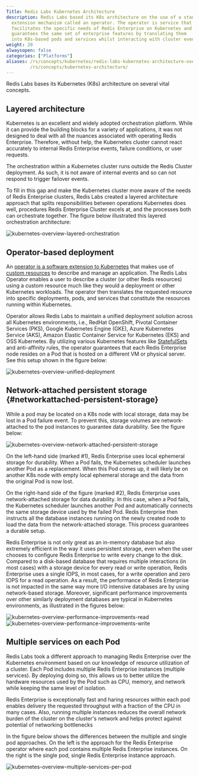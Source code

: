 ```yaml
---
Title: Redis Labs Kubernetes Architecture
description: Redis Labs based its K8s architecture on the use of a standard
  extension mechanism called an operator. The operator is service that
  facilitates the specific needs of Redis Enterprise on Kubernetes and
  guarantees the same set of enterprise features by translating them
  into K8s-based pods and services whilst interacting with cluster events.
weight: 20
alwaysopen: false
categories: ["Platforms"]
aliases: /rs/concepts/kubernetes/redis-labs-kubernetes-architecture-overview
         /rs/concepts/kubernetes-architecture/
---
```

Redis Labs bases its Kubernetes (K8s) architecture on several vital concepts.

## Layered architecture

Kubernetes is an excellent and widely adopted orchestration platform. While it can provide the building blocks for a variety of applications, it was not designed to deal with all the nuances associated with operating Redis Enterprise. Therefore, without help, the Kubernetes cluster cannot react accurately to internal Redis Enterprise events, failure conditions, or user requests.

The orchestration within a Kubernetes cluster runs outside the Redis Cluster deployment. As such, it is not aware of internal events and so can not respond to trigger failover events.

To fill in this gap and make the Kubernetes cluster more aware of the needs of Redis Enterprise clusters, Redis Labs created a layered architecture approach that splits responsibilities between operations Kubernetes does well, procedures Redis Enterprise Cluster excels at, and the processes both can orchestrate together. The figure below illustrated this layered orchestration architecture:

![kubernetes-overview-layered-orchestration]( /images/rs/kubernetes-overview-layered-orchestration.png )

## Operator-based deployment

An [operator is a software extension to Kubernetes](https://kubernetes.io/docs/concepts/extend-kubernetes/operator/) that makes use of
[custom resources](https://kubernetes.io/docs/concepts/extend-kubernetes/api-extension/custom-resources/) to describe and manage an application. The Redis Labs Operator enables a user to describe a cluster (or other Redis resources) using a custom resource much like they would a deployment or other Kubernetes workloads. The operator then translates the requested resource into specific deployments, pods, and services that constitute the resources running within Kubernetes.

Operator allows Redis Labs to maintain a unified deployment solution across all Kubernetes environments, i.e., RedHat OpenShift, Pivotal Container Services (PKS), Google Kubernetes Engine (GKE), Azure Kubernetes Service (AKS), Amazon Elastic Container Service for Kubernetes (EKS) and OSS Kubernetes. By utilizing various Kubernetes features like [StatefulSets](https://kubernetes.io/docs/concepts/workloads/controllers/statefulset/) and anti-affinity rules, the operator guarantees that each Redis Enterprise node resides on a Pod that is hosted on a different VM or physical server. See this setup shown in the figure below:

![kubernetes-overview-unified-deployment]( /images/rs/kubernetes-overview-unified-deployment.png )

## Network-attached persistent storage {#networkattached-persistent-storage}

While a pod may be located on a K8s node with local storage, data may be lost in a Pod failure event. To prevent this, storage volumes are network-attached to the pod instances to guarantee data durability.  See the figure below:

![kubernetes-overview-network-attached-persistent-storage]( /images/rs/kubernetes-overview-network-attached-persistent-storage.png )

On the left-hand side (marked #1), Redis Enterprise uses local ephemeral storage for durability. When a Pod fails, the Kubernetes scheduler launches another Pod as a replacement. When this Pod comes up, it will likely be on another K8s node with empty local ephemeral storage and the data from the original Pod is now lost.

On the right-hand side of the figure (marked #2), Redis Enterprise uses network-attached storage for data durability. In this case, when a Pod fails, the Kubernetes scheduler launches another Pod and automatically connects the same storage device used by the failed Pod. Redis Enterprise then instructs all the database instances running on the newly created node to load the data from the network-attached storage. This process guarantees a durable setup.

Redis Enterprise is not only great as an in-memory database but also extremely efficient in the way it uses persistent storage, even when the user chooses to configure Redis Enterprise to write every change to the disk. Compared to a disk-based database that requires multiple interactions (in most cases) with a storage device for every read or write operation, Redis Enterprise uses a single IOPS, in most cases, for a write operation and zero IOPS for a read operation. As a result, the performance of Redis Enterprise is not impacted in the same way more I/O intensive databases are by using network-based storage. Moreover, significant performance improvements over other similarly deployment databases are typical in Kubernetes environments, as illustrated in the figures below:

![kubernetes-overview-performance-improvements-read]( /images/rs/kubernetes-overview-performance-improvements-read.png )![kubernetes-overview-performance-improvements-write]( /images/rs/kubernetes-overview-performance-improvements-write.png )

## Multiple services on each Pod

Redis Labs took a different approach to managing Redis Enterprise over the
Kubernetes environment based on our knowledge of resource utilization of
a cluster. Each Pod includes multiple Redis Enterprise instances
(multiple services). By deploying doing so, this allows us to better utilize
the hardware resources used by the Pod such as CPU, memory, and network while
keeping the same level of isolation.

Redis Enterprise is exceptionally fast and haring resources within each pod enables
delivery the requested throughput with a fraction of the CPU in many cases. Also,
running multiple instances reduces the overall network burden of the cluster on
the cluster's network and helps protect against potential of networking bottlenecks

In the figure below shows the differences between the multiple and single pod
approaches. On the left is the approach for the Redis Enterprise operator where
each pod contains multiple Redis Enterprise instances. On the right is the single
pod, single Redis Enterprise instance approach.

![kubernetes-overview-multiple-services-per-pod]( /images/rs/kubernetes-overview-multiple-services-per-pod.png )
